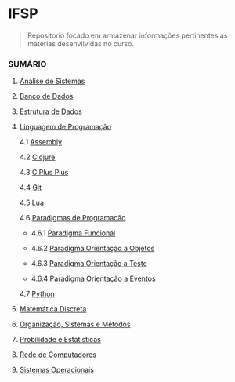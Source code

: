 # IFSP

> Repositorio focado em armazenar informações pertinentes as materias desenvilvidas no curso.

### SUMÁRIO

1.  [Análise de Sistemas](https://github.com/ThreeDP/IFSP/tree/master/Análise%20de%20Sistemas)
2.  [Banco de Dados](https://github.com/ThreeDP/IFSP/tree/master/Banco%20de%20Dados)
3.  [Estrutura de Dados](https://github.com/ThreeDP/IFSP/tree/master/Estrutura%20de%20Dados)
4.  [Linguagem de Programação](https://github.com/ThreeDP/IFSP---Material-de-Estudo/tree/master/Linguagem%20de%20Programação)

    4.1 [Assembly](null)
    
    4.2 [Clojure](https://github.com/ThreeDP/IFSP---Material-de-Estudo/tree/master/Linguagem%20de%20Programação/Clojure)
    
    4.3 [C Plus Plus](null)
    
    4.4 [Git](null)
    
    4.5 [Lua](null)
    
    4.6 [Paradigmas de Programação](null)
    
      - 4.6.1 [Paradigma Funcional](null)
       
      - 4.6.2 [Paradigma Orientação a Objetos](null)
       
      - 4.6.3 [Paradigma Orientação a Teste](null)
       
      - 4.6.4 [Paradigma Orientação a Eventos](null)
    
    4.7 [Python](https://github.com/ThreeDP/IFSP---Material-de-Estudo/tree/master/Linguagem%20de%20Programação/Python)
    
5.  [Matemática Discreta](https://github.com/ThreeDP/IFSP/tree/master/Matemática%20Discreta)
6.  [Organização, Sistemas e Métodos](https://github.com/ThreeDP/IFSP/tree/master/Organização%2C%20Sistemas%20e%20Métodos)
7.  [Probilidade e Estátisticas](https://github.com/ThreeDP/IFSP/tree/master/Probilidade%20e%20Estátisticas)
8.  [Rede de Computadores](https://github.com/ThreeDP/IFSP/tree/master/Rede%20de%20Computadores)
9.  [Sistemas Operacionais](https://github.com/ThreeDP/IFSP/tree/master/Sistemas%20Operacionais)





